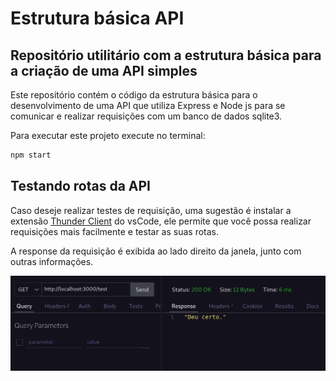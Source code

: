 # Estrutura básica API

## Repositório utilitário com a estrutura básica para a criação de uma API simples

Este repositório contém o código da estrutura básica para o desenvolvimento de uma API que utiliza Express e Node js para se comunicar e realizar requisições com um banco de dados sqlite3.

Para executar este projeto execute no terminal:

```bash
npm start
```

## Testando rotas da API

Caso deseje realizar testes de requisição, uma sugestão é instalar a extensão [Thunder Client](https://marketplace.visualstudio.com/items?itemName=rangav.vscode-thunder-client) do vsCode, ele permite que você possa realizar requisições mais facilmente e testar as suas rotas.

A response da requisição é exibida ao lado direito da janela, junto com outras informações.

![Exemplo de requisição](imgs-readme/thunder.png)
